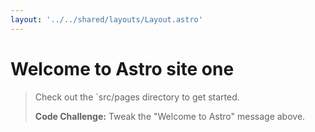 ```yaml
---
layout: '../../shared/layouts/Layout.astro'
---
```


# Welcome to **Astro site one**

> Check out the `src/pages directory to get started.
> 
> **Code Challenge:** Tweak the "Welcome to Astro" message above.

<ul role="list" class="link-card-grid">
    <!-- <Card
        href="https://docs.astro.build/"
        title="Documentation"
        body="Learn how Astro works and explore the official API docs."
    />
    <Card
        href="https://astro.build/integrations/"
        title="Integrations"
        body="Supercharge your project with new frameworks and libraries."
    />
    <Card
        href="https://astro.build/themes/"
        title="Themes"
        body="Explore a galaxy of community-built starter themes."
    />
    <Card
        href="https://astro.build/chat/"
        title="Chat"
        body="Come say hi to our amazing Discord community. ❤️"
    /> -->
</ul>

